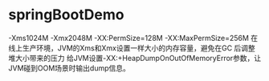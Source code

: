 # springBootDemo


-Xms1024M -Xmx2048M -XX:PermSize=128M -XX:MaxPermSize=256M
在线上生产环境，JVM的Xms和Xmx设置一样大小的内存容量，避免在GC 后调整堆大小带来的压力
给JVM设置-XX:+HeapDumpOnOutOfMemoryError参数，让JVM碰到OOM场景时输出dump信息。